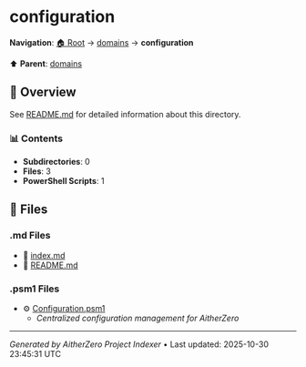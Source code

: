 # configuration

**Navigation**: [🏠 Root](../../index.md) → [domains](../index.md) → **configuration**

⬆️ **Parent**: [domains](../index.md)

## 📖 Overview

See [README.md](./README.md) for detailed information about this directory.

### 📊 Contents

- **Subdirectories**: 0
- **Files**: 3
- **PowerShell Scripts**: 1

## 📄 Files

### .md Files

- 📝 [index.md](./index.md)
- 📝 [README.md](./README.md)

### .psm1 Files

- ⚙️ [Configuration.psm1](./Configuration.psm1)
  - *Centralized configuration management for AitherZero*

---

*Generated by AitherZero Project Indexer* • Last updated: 2025-10-30 23:45:31 UTC

